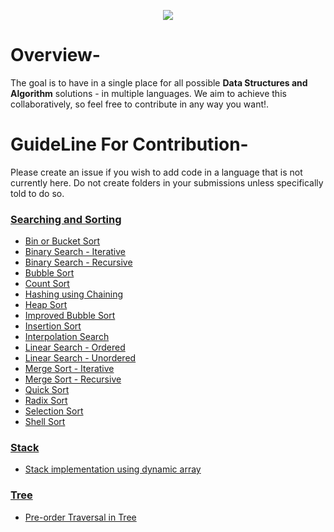 <p align="center">
<img src="https://img.shields.io/badge/C-00599C?style=for-the-badge&logo=c&logoColor=orange">
</p>

# Overview-
The goal is to have in a single place for all possible **Data Structures and Algorithm** solutions - in multiple languages. We aim to achieve this collaboratively, so feel free to contribute in any way you want!.

# GuideLine For Contribution-
Please create an issue if you wish to add code in a language that is not currently here. Do not create folders in your submissions unless specifically told to do so.

### [Searching and Sorting](Searching_and_Sorting/)
- [Bin or Bucket Sort](Searching_and_Sorting/Bin_or_Bucket_Sort.c)
- [Binary Search - Iterative](Searching_and_Sorting/Binary_Search-Iterative.c)
- [Binary Search - Recursive](Searching_and_Sorting/Binary_Search-Recursive.c)
- [Bubble Sort](Searching_and_Sorting/Bubble_Sort.c)
- [Count Sort](Searching_and_Sorting/Count_Sort.c)
- [Hashing using Chaining](Searching_and_Sorting/Hashing-Chaining.c)
- [Heap Sort](Searching_and_Sorting/Heap_Sort.c)
- [Improved Bubble Sort](Searching_and_Sorting/Improved_Bubble_Sort.c)
- [Insertion Sort](Searching_and_Sorting/Insertion_Sort.c)
- [Interpolation Search](Searching_and_Sorting/Interpolation_Search.c)
- [Linear Search - Ordered](Searching_and_Sorting/Linear_Search-Ordered.c)
- [Linear Search - Unordered](Searching_and_Sorting/Linear_Search-Unordered.c)
- [Merge Sort - Iterative](Searching_and_Sorting/Merge_Sort-Iterative.c)
- [Merge Sort - Recursive](Searching_and_Sorting/Merge_Sort-Recursive.c)
- [Quick Sort](Searching_and_Sorting/Quick_Sort.c)
- [Radix Sort](Searching_and_Sorting/Radix_Sort.c)
- [Selection Sort](Searching_and_Sorting/Selection_Sort.c)
- [Shell Sort](Searching_and_Sorting/Shell_Sort.c)

### [Stack](Stack/)
- [Stack implementation using dynamic array](Stack/Stack_using_dynamic_array.c)

### [Tree](Tree/)
- [Pre-order Traversal in Tree](Tree/PreOrder-Traversal.c)


